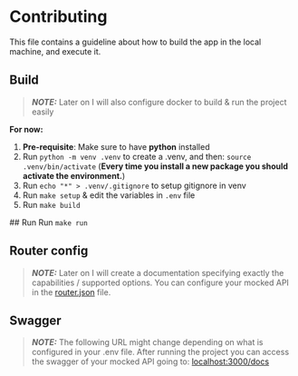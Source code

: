 # Contributing

This file contains a guideline about how to build the app in the local machine, and execute it.

## Build

> **_NOTE:_**  Later on I will also configure docker to build & run the project easily

**For now:**

1) **Pre-requisite**: Make sure to have **python** installed
2) Run `python -m venv .venv` to create a .venv, and then: `source .venv/bin/activate` (**Every time you install a new package you should activate the environment.**)
3) Run `echo "*" > .venv/.gitignore` to setup gitignore in venv
4) Run `make setup` & edit the variables in `.env` file
5) Run `make build`

## Run
Run `make run`

## Router config

> **_NOTE:_**  Later on I will create a documentation specifying exactly the capabilities / supported options.
You can configure your mocked API in the [router.json](./router.json) file.

## Swagger

> **_NOTE:_**  The following URL might change depending on what is configured in your .env file.
After running the project you can access the swagger of your mocked API going to: [localhost:3000/docs](localhost:3000/docs)